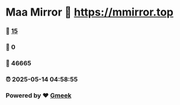 # Maa Mirror :link: https://mmirror.top 
### :page_facing_up: [15](https://mmirror.top/tag.html) 
### :speech_balloon: 0 
### :hibiscus: 46665 
### :alarm_clock: 2025-05-14 04:58:55 
### Powered by :heart: [Gmeek](https://github.com/Meekdai/Gmeek)
